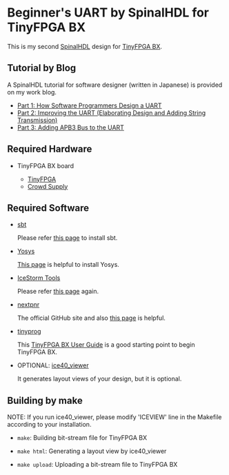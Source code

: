 # Beginner's UART by SpinalHDL for TinyFPGA BX

This is my second [SpinalHDL](https://github.com/SpinalHDL) design for
[TinyFPGA BX](https://tinyfpga.com/bx/guide.html).

## Tutorial by Blog

A SpinalHDL tutorial for software designer (written in Japanese) is provided
on my work blog.

- [Part 1: How Software Programmers Design a UART](https://flogics.com/wp/ja/2020/01/spinalhdl-uart-part1/)
- [Part 2: Improving the UART (Elaborating Design and Adding String Transmission)](https://flogics.com/wp/ja/2020/01/spinalhdl-uart-part2/)
- [Part 3: Adding APB3 Bus to the UART](https://flogics.com/wp/ja/2020/02/spinalhdl-uart-part3/)

## Required Hardware

- TinyFPGA BX board

  - [TinyFPGA](https://tinyfpga.com/)
  - [Crowd Supply](https://www.crowdsupply.com/tinyfpga/tinyfpga-bx)

## Required Software

- [sbt](https://www.scala-sbt.org/)

  Please refer
  [this page](https://spinalhdl.github.io/SpinalDoc/spinal_getting_started/)
  to install sbt.

- [Yosys](http://www.clifford.at/yosys/)

  [This page](http://www.clifford.at/icestorm/) is helpful to install Yosys.

- [IceStorm Tools](https://github.com/cliffordwolf/icestorm)

   Please refer [this page](http://www.clifford.at/icestorm/) again.

- [nextpnr](https://github.com/YosysHQ/nextpnr)

  The official GitHub site and also
  [this page](http://www.clifford.at/icestorm/) is helpful.

- [tinyprog](https://github.com/tinyfpga/TinyFPGA-Bootloader/tree/master/programmer)

  This [TinyFPGA BX User Guide](https://tinyfpga.com/bx/guide.html) is a
  good starting point to begin TinyFPGA BX.

- OPTIONAL: [ice40_viewer](https://github.com/knielsen/ice40_viewer)

  It generates layout views of your design, but it is optional.

## Building by make

NOTE: If you run ice40_viewer, please modify 'ICEVIEW' line in the Makefile
according to your installation.

- ```make```: Building bit-stream file for TinyFPGA BX

- ```make html```: Generating a layout view by ice40_viewer

- ```make upload```: Uploading a bit-stream file to TinyFPGA BX
